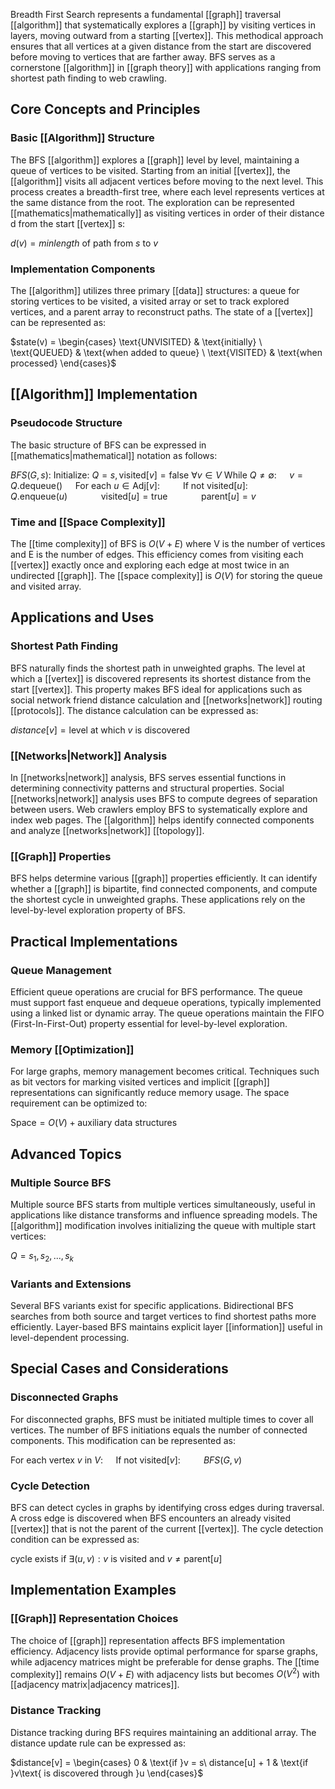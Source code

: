 Breadth First Search represents a fundamental [[graph]] traversal [[algorithm]] that systematically explores a [[graph]] by visiting vertices in layers, moving outward from a starting [[vertex]]. This methodical approach ensures that all vertices at a given distance from the start are discovered before moving to vertices that are farther away. BFS serves as a cornerstone [[algorithm]] in [[graph theory]] with applications ranging from shortest path finding to web crawling.

## Core Concepts and Principles

### Basic [[Algorithm]] Structure

The BFS [[algorithm]] explores a [[graph]] level by level, maintaining a queue of vertices to be visited. Starting from an initial [[vertex]], the [[algorithm]] visits all adjacent vertices before moving to the next level. This process creates a breadth-first tree, where each level represents vertices at the same distance from the root. The exploration can be represented [[mathematics|mathematically]] as visiting vertices in order of their distance d from the start [[vertex]] s:

$d(v) = min{length\text{ of path from }s\text{ to }v}$

### Implementation Components

The [[algorithm]] utilizes three primary [[data]] structures: a queue for storing vertices to be visited, a visited array or set to track explored vertices, and a parent array to reconstruct paths. The state of a [[vertex]] can be represented as:

$state(v) = \begin{cases} \text{UNVISITED} & \text{initially} \ \text{QUEUED} & \text{when added to queue} \ \text{VISITED} & \text{when processed} \end{cases}$

## [[Algorithm]] Implementation

### Pseudocode Structure

The basic structure of BFS can be expressed in [[mathematics|mathematical]] notation as follows:

$BFS(G, s):$
$\text{Initialize: } Q = {s}, \text{visited}[v] = \text{false } \forall v \in V$
$\text{While } Q \neq \emptyset:$
$\quad v = Q.\text{dequeue}()$ 
$\quad \text{For each } u \in \text{Adj}[v]:$
$\quad\quad \text{If not visited}[u]:$ 
$\quad\quad\quad Q.\text{enqueue}(u)$ 
$\quad\quad\quad \text{visited}[u] = \text{true}$ 
$\quad\quad\quad \text{parent}[u] = v$

### Time and [[Space Complexity]]

The [[time complexity]] of BFS is $O(V + E)$ where V is the number of vertices and E is the number of edges. This efficiency comes from visiting each [[vertex]] exactly once and exploring each edge at most twice in an undirected [[graph]]. The [[space complexity]] is $O(V)$ for storing the queue and visited array.

## Applications and Uses

### Shortest Path Finding

BFS naturally finds the shortest path in unweighted graphs. The level at which a [[vertex]] is discovered represents its shortest distance from the start [[vertex]]. This property makes BFS ideal for applications such as social network friend distance calculation and [[networks|network]] routing [[protocols]]. The distance calculation can be expressed as:

$distance[v] = \text{level at which }v\text{ is discovered}$

### [[Networks|Network]] Analysis

In [[networks|network]] analysis, BFS serves essential functions in determining connectivity patterns and structural properties. Social [[networks|network]] analysis uses BFS to compute degrees of separation between users. Web crawlers employ BFS to systematically explore and index web pages. The [[algorithm]] helps identify connected components and analyze [[networks|network]] [[topology]].

### [[Graph]] Properties

BFS helps determine various [[graph]] properties efficiently. It can identify whether a [[graph]] is bipartite, find connected components, and compute the shortest cycle in unweighted graphs. These applications rely on the level-by-level exploration property of BFS.

## Practical Implementations

### Queue Management

Efficient queue operations are crucial for BFS performance. The queue must support fast enqueue and dequeue operations, typically implemented using a linked list or dynamic array. The queue operations maintain the FIFO (First-In-First-Out) property essential for level-by-level exploration.

### Memory [[Optimization]]

For large graphs, memory management becomes critical. Techniques such as bit vectors for marking visited vertices and implicit [[graph]] representations can significantly reduce memory usage. The space requirement can be optimized to:

$\text{Space} = O(V) + \text{auxiliary data structures}$

## Advanced Topics

### Multiple Source BFS

Multiple source BFS starts from multiple vertices simultaneously, useful in applications like distance transforms and influence spreading models. The [[algorithm]] modification involves initializing the queue with multiple start vertices:

$Q = {s_1, s_2, ..., s_k}$

### Variants and Extensions

Several BFS variants exist for specific applications. Bidirectional BFS searches from both source and target vertices to find shortest paths more efficiently. Layer-based BFS maintains explicit layer [[information]] useful in level-dependent processing.

## Special Cases and Considerations

### Disconnected Graphs

For disconnected graphs, BFS must be initiated multiple times to cover all vertices. The number of BFS initiations equals the number of connected components. This modification can be represented as:

$\text{For each vertex }v\text{ in }V:$ $\quad\text{If not visited}[v]:$ $\quad\quad BFS(G, v)$

### Cycle Detection

BFS can detect cycles in graphs by identifying cross edges during traversal. A cross edge is discovered when BFS encounters an already visited [[vertex]] that is not the parent of the current [[vertex]]. The cycle detection condition can be expressed as:

$\text{cycle exists if } \exists (u,v): v\text{ is visited and }v \neq \text{parent}[u]$

## Implementation Examples

### [[Graph]] Representation Choices

The choice of [[graph]] representation affects BFS implementation efficiency. Adjacency lists provide optimal performance for sparse graphs, while adjacency matrices might be preferable for dense graphs. The [[time complexity]] remains $O(V + E)$ with adjacency lists but becomes $O(V^2)$ with [[adjacency matrix|adjacency matrices]].

### Distance Tracking

Distance tracking during BFS requires maintaining an additional array. The distance update rule can be expressed as:

$distance[v] = \begin{cases} 0 & \text{if }v = s\ distance[u] + 1 & \text{if }v\text{ is discovered through }u \end{cases}$